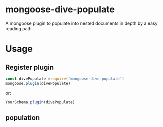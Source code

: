# mongoose-dive-populate
A mongoose plugin to populate into nested documents in depth by a easy reading path

# Usage

## Register plugin
```javascript
const divePopulate =require('mongoose-dive-populate')
mongoose.plugin(divePopulate)
```
or:

```javascript
YourSchema.plugin(divePopulate)
```

## population

